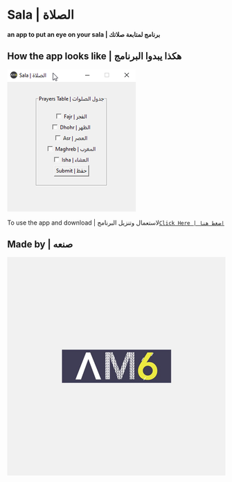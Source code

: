 # Sala | الصلاة
#### an app to put an eye on your sala | برنامج لمتابعة صلاتك

## How the app looks like | هكذا يبدوا البرنامج
![Screen Shot](https://github.com/AM6SoftwareCompany/Sala/blob/master/img/ScreenShot.png "Screen Shot")


To use the app and download | لاستعمال وتنزيل البرنامج<a target="_blank" href="https://github.com/AM6SoftwareCompany/Sala/raw/master/dist/sala.exe">`Click Here | اضغط هنا`</a>

## Made by | صنعه
<a href="https://am6.tech/"><img src="https://github.com/AM6SoftwareCompany/Sala/blob/master/img/logo.jpg" alt="AM6 Logo"></a>
